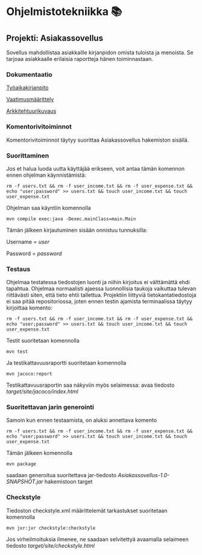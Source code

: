 # **Ohjelmistotekniikka** :books:

## Projekti: Asiakassovellus
Sovellus mahdollistaa asiakkaille kirjanpidon omista tuloista ja menoista.
Se tarjoaa asiakkaalle erilaisia raportteja hänen toiminnastaan.

### Dokumentaatio

[Työaikakirjanpito](https://github.com/prinsessv/ot-harjoitustyo/blob/master/dokumentaatio/tuntikirjanpito.md)

[Vaatimusmäärittely](https://github.com/prinsessv/ot-harjoitustyo/blob/master/dokumentaatio/vaatimusmaarittely.md)

[Arkkitehtuurikuvaus](https://github.com/prinsessv/ot-harjoitustyo/blob/master/dokumentaatio/arkkitehtuuri.md)

### Komentorivitoiminnot

Komentorivitoiminnot täytyy suorittaa Asiakassovellus hakemiston sisällä.

### Suorittaminen

Jos et halua luoda uutta käyttäjää erikseen, voit antaa tämän komennon ennen ohjelman käynnistämistä:

```
rm -f users.txt && rm -f user_income.txt && rm -f user_expense.txt && echo "user;password" >> users.txt && touch user_income.txt && touch user_expense.txt
```

Ohjelman saa käyntiin komennolla

```
mvn compile exec:java -Dexec.mainClass=main.Main
```

Tämän jälkeen kirjautuminen sisään onnistuu tunnuksilla:

Username = _user_

Password = _password_

### Testaus

Ohjelmaa testatessa tiedostojen luonti ja niihin kirjoitus ei välttämättä ehdi tapahtua. Ohjelmaa normaalisti ajaessa luonnollisia taukoja vaikuttaa tulevan riittävästi siten, että tieto ehtii tallettua. Projektiin liittyviä tietokantatiedostoja ei saa pitää repositoriossa, joten ennen testin ajamista terminaalissa täytyy kirjoittaa komento:

```
rm -f users.txt && rm -f user_income.txt && rm -f user_expense.txt && echo "user;password" >> users.txt && touch user_income.txt && touch user_expense.txt
```

Testit suoritetaan komennolla

```
mvn test
```

Ja testikattavuusraportti suoritetaan komennolla

```
mvn jacoco:report
```

Testikattavuusraportin saa näkyviin myös selaimessa: avaa tiedosto _target/site/jacoco/index.html_

### Suoritettavan jarin generointi

Samoin kun ennen testaamista, on aluksi annettava komento

```
rm -f users.txt && rm -f user_income.txt && rm -f user_expense.txt && echo "user;password" >> users.txt && touch user_income.txt && touch user_expense.txt
```

Tämän jälkeen komennolla

```
mvn package
```

saadaan generoitua suoritettava jar-tiedosto _Asiakassovellus-1.0-SNAPSHOT.jar_ hakemistoon target

### Checkstyle

Tiedoston checkstyle.xml määrittelemät tarkastukset suoritetaan komennolla

```
mvn jxr:jxr checkstyle:checkstyle
```

Jos virheilmoituksia ilmenee, ne saadaan selvitettyä avaamalla selaimeen tiedosto _target/site/checkstyle.html_



